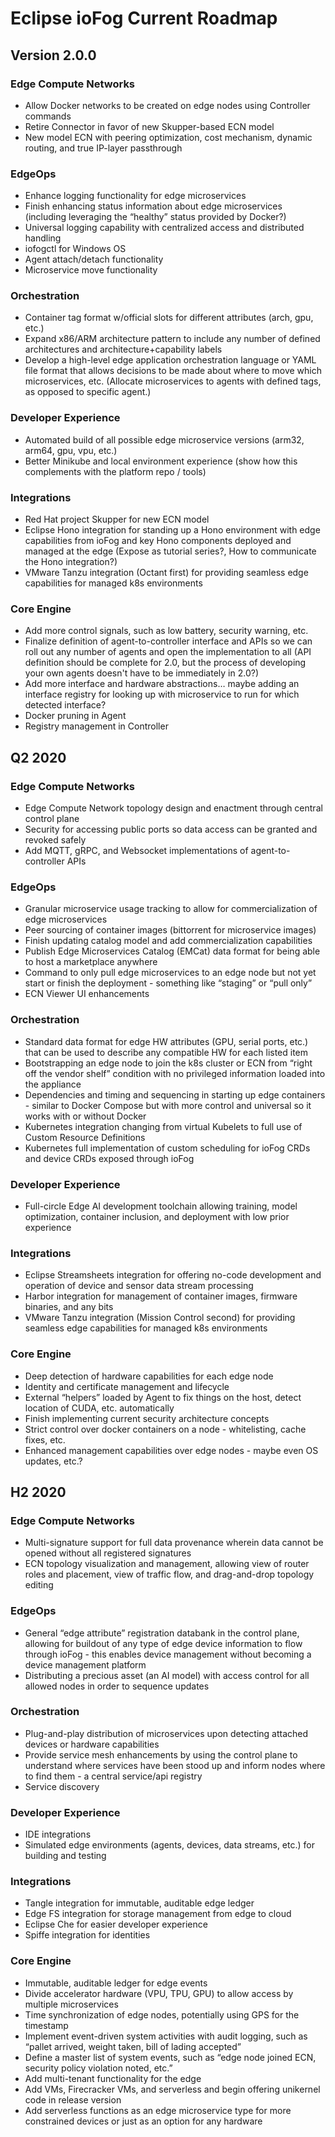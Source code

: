# Eclipse ioFog Current Roadmap

## Version 2.0.0
### Edge Compute Networks
- Allow Docker networks to be created on edge nodes using Controller commands
- Retire Connector in favor of new Skupper-based ECN model
- New model ECN with peering optimization, cost mechanism, dynamic routing, and true IP-layer passthrough

### EdgeOps
- Enhance logging functionality for edge microservices
- Finish enhancing status information about edge microservices (including leveraging the “healthy” status provided by Docker?)
- Universal logging capability with centralized access and distributed handling
- iofogctl for Windows OS
- Agent attach/detach functionality
- Microservice move functionality

### Orchestration
- Container tag format w/official slots for different attributes (arch, gpu, etc.)
- Expand x86/ARM architecture pattern to include any number of defined architectures and architecture+capability labels
- Develop a high-level edge application orchestration language or YAML file format that allows decisions to be made about where to move which microservices, etc. (Allocate microservices to agents with defined tags, as opposed to specific agent.)

### Developer Experience
- Automated build of all possible edge microservice versions (arm32, arm64, gpu, vpu, etc.)
- Better Minikube and local environment experience (show how this complements with the platform repo / tools)

### Integrations
- Red Hat project Skupper for new ECN model
- Eclipse Hono integration for standing up a Hono environment with edge capabilities from ioFog and key Hono components deployed and managed at the edge (Expose as tutorial series?, How to communicate the Hono integration?)
- VMware Tanzu integration (Octant first) for providing seamless edge capabilities for managed k8s environments

### Core Engine
- Add more control signals, such as low battery, security warning, etc.
- Finalize definition of agent-to-controller interface and APIs so we can roll out any number of agents and open the implementation to all (API definition should be complete for 2.0, but the process of developing your own agents doesn't have to be immediately in 2.0?)
- Add more interface and hardware abstractions… maybe adding an interface registry for looking up with microservice to run for which detected interface?
- Docker pruning in Agent
- Registry management in Controller

## Q2 2020
### Edge Compute Networks
- Edge Compute Network topology design and enactment through central control plane
- Security for accessing public ports so data access can be granted and revoked safely
- Add MQTT, gRPC, and Websocket implementations of agent-to-controller APIs

### EdgeOps
- Granular microservice usage tracking to allow for commercialization of edge microservices
- Peer sourcing of container images (bittorrent for microservice images)
- Finish updating catalog model and add commercialization capabilities
- Publish Edge Microservices Catalog (EMCat) data format for being able to host a marketplace anywhere
- Command to only pull edge microservices to an edge node but not yet start or finish the deployment - something like “staging” or “pull only”
- ECN Viewer UI enhancements

### Orchestration
- Standard data format for edge HW attributes (GPU, serial ports, etc.) that can be used to describe any compatible HW for each listed item
- Bootstrapping an edge node to join the k8s cluster or ECN from “right off the vendor shelf” condition with no privileged information loaded into the appliance
- Dependencies and timing and sequencing in starting up edge containers - similar to Docker Compose but with more control and universal so it works with or without Docker
- Kubernetes integration changing from virtual Kubelets to full use of Custom Resource Definitions
- Kubernetes full implementation of custom scheduling for ioFog CRDs and device CRDs exposed through ioFog

### Developer Experience
- Full-circle Edge AI development toolchain allowing training, model optimization, container inclusion, and deployment with low prior experience

### Integrations
- Eclipse Streamsheets integration for offering no-code development and operation of device and sensor data stream processing
- Harbor integration for management of container images, firmware binaries, and any bits
- VMware Tanzu integration (Mission Control second) for providing seamless edge capabilities for managed k8s environments

### Core Engine
- Deep detection of hardware capabilities for each edge node
- Identity and certificate management and lifecycle
- External “helpers” loaded by Agent to fix things on the host, detect location of CUDA, etc. automatically
- Finish implementing current security architecture concepts
- Strict control over docker containers on a node - whitelisting, cache fixes, etc.
- Enhanced management capabilities over edge nodes - maybe even OS updates, etc.?

## H2 2020
### Edge Compute Networks
- Multi-signature support for full data provenance wherein data cannot be opened without all registered signatures
- ECN topology visualization and management, allowing view of router roles and placement, view of traffic flow, and drag-and-drop topology editing

### EdgeOps
- General “edge attribute” registration databank in the control plane, allowing for buildout of any type of edge device information to flow through ioFog - this enables device management without becoming a device management platform
- Distributing a precious asset (an AI model) with access control for all allowed nodes in order to sequence updates

### Orchestration
- Plug-and-play distribution of microservices upon detecting attached devices or hardware capabilities
- Provide service mesh enhancements by using the control plane to understand where services have been stood up and inform nodes where to find them - a central service/api registry
- Service discovery

### Developer Experience
- IDE integrations
- Simulated edge environments (agents, devices, data streams, etc.) for building and testing

### Integrations
- Tangle integration for immutable, auditable edge ledger
- Edge FS integration for storage management from edge to cloud
- Eclipse Che for easier developer experience
- Spiffe integration for identities

### Core Engine
- Immutable, auditable ledger for edge events
- Divide accelerator hardware (VPU, TPU, GPU) to allow access by multiple microservices
- Time synchronization of edge nodes, potentially using GPS for the timestamp
- Implement event-driven system activities with audit logging, such as “pallet arrived, weight taken, bill of lading accepted”
- Define a master list of system events, such as “edge node joined ECN, security policy violation noted, etc.”
- Add multi-tenant functionality for the edge
- Add VMs, Firecracker VMs, and serverless and begin offering unikernel code in release version
- Add serverless functions as an edge microservice type for more constrained devices or just as an option for any hardware
